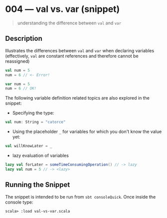 # 004 &mdash; val vs. var (snippet)
> understanding the difference between `val` and `var`

## Description
Illustrates the differences between `val` and `var` when declaring variables (effectively, `val` are constant references and therefore cannot be reassigned)

```scala
val num = 5
num = 6 // <- Error!

var num = 5
num = 6 // OK!
```

The following variable definition related topics are also explored in the snippet:

+ Specifying the type:
```scala
val num: String = "catorce"
```

+ Using the placeholder `_` for variables for which you don't know the value yet:
```scala
val willKnowLater = _
```

+ lazy evaluation of variables
```scala
lazy val forLater = someTimeConsumingOperation() // -> lazy
lazy val num = 5 // -> <lazy>
```

## Running the Snippet
The snippet is intended to be run from `sbt consoleQuick`. Once inside the console type:
```
scala> :load val-vs-var.scala
```